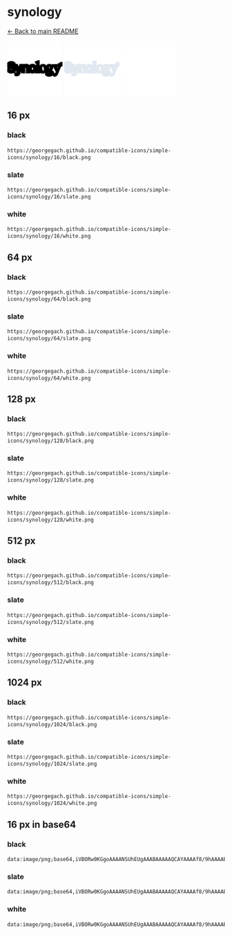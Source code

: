 # synology

[← Back to main README](../../README.md)


<img src="./128/black.png" width="128" alt="synology black icon" />
<img src="./128/slate.png" width="128" alt="synology slate icon" />
<img src="./128/white.png" width="128" alt="synology white icon" />

## 16 px

### black
```
https://georgegach.github.io/compatible-icons/simple-icons/synology/16/black.png
```

### slate
```
https://georgegach.github.io/compatible-icons/simple-icons/synology/16/slate.png
```

### white
```
https://georgegach.github.io/compatible-icons/simple-icons/synology/16/white.png
```

## 64 px

### black
```
https://georgegach.github.io/compatible-icons/simple-icons/synology/64/black.png
```

### slate
```
https://georgegach.github.io/compatible-icons/simple-icons/synology/64/slate.png
```

### white
```
https://georgegach.github.io/compatible-icons/simple-icons/synology/64/white.png
```

## 128 px

### black
```
https://georgegach.github.io/compatible-icons/simple-icons/synology/128/black.png
```

### slate
```
https://georgegach.github.io/compatible-icons/simple-icons/synology/128/slate.png
```

### white
```
https://georgegach.github.io/compatible-icons/simple-icons/synology/128/white.png
```

## 512 px

### black
```
https://georgegach.github.io/compatible-icons/simple-icons/synology/512/black.png
```

### slate
```
https://georgegach.github.io/compatible-icons/simple-icons/synology/512/slate.png
```

### white
```
https://georgegach.github.io/compatible-icons/simple-icons/synology/512/white.png
```

## 1024 px

### black
```
https://georgegach.github.io/compatible-icons/simple-icons/synology/1024/black.png
```

### slate
```
https://georgegach.github.io/compatible-icons/simple-icons/synology/1024/slate.png
```

### white
```
https://georgegach.github.io/compatible-icons/simple-icons/synology/1024/white.png
```

## 16 px in base64

### black
```
data:image/png;base64,iVBORw0KGgoAAAANSUhEUgAAABAAAAAQCAYAAAAf8/9hAAAABmJLR0QA/wD/AP+gvaeTAAAAsUlEQVQ4je3QP2oCYRAF8N8SECVoLmAlSCBdJI3sLXKF3EJSW3kL2xwil0g6rVJYiNEkbLLgRpsRvuYrQlofDG/+PIaZxxn/xgUu0UGd0YzRxTq3YItH9LBBiWsUkc/xhRYqjDDEAE+wxyGiCj716qR+Q4MffMTsWQiaRHzAKvgz6b0E/+Ih+KbAfZwziRdmcXIbV/gOcQ/TeHuFJcoi8eMOC7xnzIRb9LHDa87YM/6II4FpM5DR8XiIAAAAAElFTkSuQmCC
```

### slate
```
data:image/png;base64,iVBORw0KGgoAAAANSUhEUgAAABAAAAAQCAYAAAAf8/9hAAAABmJLR0QA/wD/AP+gvaeTAAABBklEQVQ4je2RvUqCYQBGz/O+ZkqgjSWF1CA0Bi3RXXQZba1dQEMETUGX0J3UBUQEUYiEfIam9oOg3/c+LTU6RKtnPcvDeWDB/8mybOVxMKjN8y+99/1292NnnlenN/oiUQEuMNcWWyE4L4rSQwh5C3RF0KXt26TSXcxnLUeVAUg+Uycb5UAEwEwQVYnCJmKmxmWhQoHMZh00M55iloPCTQCiIIGmiKoNNn0AiakkENH2GAjgcoBjiaVkHand/TgMsdgGTjBvpHSuGD+LwpUQQ52UT3BIUqhZ6fRnbSb0vLlWP9BvjE53tOcZT83m6nBesPbrcFcpbigV4xLxvtGo9f/w14J5fAP77nMy1qN75QAAAABJRU5ErkJggg==
```

### white
```
data:image/png;base64,iVBORw0KGgoAAAANSUhEUgAAABAAAAAQCAYAAAAf8/9hAAAABmJLR0QA/wD/AP+gvaeTAAAAv0lEQVQ4je3QzyrEcRSG8c9J+ZMaa2XDQrFTNnIXbsFduAALKSvlEtwJF4BsWM9CJCTMb14L3zKbmZLtPJu3nnNOnXOY8n+SLCbpTajvJNkYV68kb5jHCc6xigFusY4znOISV83NtvmjSjLATBPvWEDX3Gdr7tDHMr6an8OF/NAl+cgv/ZYvI+665TDJfsvNSrKHNRzgEcd4bWctta2G6OGwbdbHfVXt1siztnFXVU8THrqFFTzjpqoexvVO+QPfuGN29Nd4qQkAAAAASUVORK5CYII=
```

